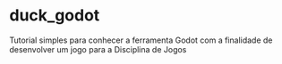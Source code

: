 # duck_godot
Tutorial simples para conhecer a ferramenta Godot com a finalidade de desenvolver um jogo para a Disciplina de Jogos 
